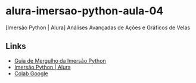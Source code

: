 # alura-imersao-python-aula-04
[Imersão Python | Alura] Análises Avançadas de Ações e Gráficos de Velas

## Links
- [Guia de Mergulho da Imersão Python](https://grupoalura.notion.site/Imers-o-Python-Guia-de-Mergulho-ae1e885ff4d9474b8eb4d6bf1a5da26d)
- [Imersão Python | Alura](https://cursos.alura.com.br/imersoes/imersao-python/aulas)
- [Colab Google](https://colab.google)
